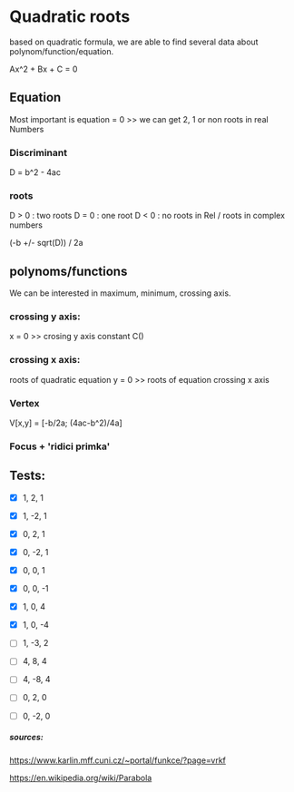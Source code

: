 #  Quadratic roots

based on quadratic formula, we are able to find several data about polynom/function/equation. 

Ax^2 + Bx + C = 0

## Equation
Most important is equation = 0 >> we can get 2, 1 or non roots in real Numbers 

### Discriminant
D = b^2 - 4ac

### roots
D > 0 : two roots
D = 0 : one root
D < 0 : no roots in Rel / roots in complex numbers

(-b +/- sqrt(D)) / 2a

## polynoms/functions 
We can be interested in maximum, minimum, crossing axis.

### crossing y axis: 
x = 0 >> crosing y axis constant C()

### crossing x axis:
roots of quadratic equation 
y = 0 >> roots of equation crossing x axis

### Vertex
V[x,y] = [-b/2a; (4ac-b^2)/4a]

### Focus + 'ridici primka'

## Tests: 
- [x] 1,  2,  1
- [x] 1, -2,  1
- [x] 0,  2,  1
- [x] 0, -2,  1
- [x] 0,  0,  1
- [x] 0,  0, -1
- [x] 1,  0,  4
- [x] 1,  0, -4

- [ ] 1, -3,  2
- [ ] 4,  8,  4
- [ ] 4, -8,  4
- [ ] 0,  2,  0
- [ ] 0, -2,  0

##### sources:
https://www.karlin.mff.cuni.cz/~portal/funkce/?page=vrkf

https://en.wikipedia.org/wiki/Parabola
